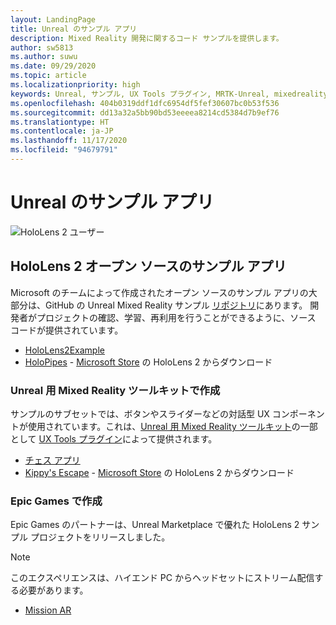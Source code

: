 ```yaml
---
layout: LandingPage
title: Unreal のサンプル アプリ
description: Mixed Reality 開発に関するコード サンプルを提供します。
author: sw5813
ms.author: suwu
ms.date: 09/29/2020
ms.topic: article
ms.localizationpriority: high
keywords: Unreal, サンプル, UX Tools プラグイン, MRTK-Unreal, mixedrealitytoolkit, mixedrealitytoolkit-unreal, Unreal Engine, オープン ソース, Mixed Reality ヘッドセット, Windows Mixed Reality ヘッドセット, 仮想現実ヘッドセット
ms.openlocfilehash: 404b0319ddf1dfc6954df5fef30607bc0b53f536
ms.sourcegitcommit: dd13a32a5bb90bd53eeeea8214cd5384d7b9ef76
ms.translationtype: HT
ms.contentlocale: ja-JP
ms.lasthandoff: 11/17/2020
ms.locfileid: "94679791"
---
```

# <a name="unreal-sample-apps"></a>Unreal のサンプル アプリ

![HoloLens 2 ユーザー](images/unreal-developer.jpg)

## <a name="hololens-2-open-source-sample-apps"></a>HoloLens 2 オープン ソースのサンプル アプリ

Microsoft のチームによって作成されたオープン ソースのサンプル アプリの大部分は、GitHub の Unreal Mixed Reality サンプル [リポジトリ](https://github.com/microsoft/MixedReality-Unreal-Samples)にあります。 開発者がプロジェクトの確認、学習、再利用を行うことができるように、ソース コードが提供されています。

* [HoloLens2Example](https://github.com/microsoft/MixedReality-Unreal-Samples/tree/master/HoloLens2Example) 
* [HoloPipes](https://github.com/microsoft/MixedReality-Unreal-HoloPipes) - [Microsoft Store](https://www.microsoft.com/en-us/p/holopipes/9mszb3nnrxn9) の HoloLens 2 からダウンロード

### <a name="made-with-the-mixed-reality-toolkit-for-unreal"></a>Unreal 用 Mixed Reality ツールキットで作成

サンプルのサブセットでは、ボタンやスライダーなどの対話型 UX コンポーネントが使用されています。これは、[Unreal 用 Mixed Reality ツールキット](https://aka.ms/mrtk-unreal)の一部として [UX Tools プラグイン](https://aka.ms/uxt-unreal)によって提供されます。

* [チェス アプリ](https://github.com/microsoft/MixedReality-Unreal-Samples/tree/master/ChessApp)
* [Kippy's Escape](unreal-kippys-escape.md) - [Microsoft Store](https://www.microsoft.com/en-us/p/kippys-escape/9nbd7gl86vkd) の HoloLens 2 からダウンロード

### <a name="made-by-epic-games"></a>Epic Games で作成

Epic Games のパートナーは、Unreal Marketplace で優れた HoloLens 2 サンプル プロジェクトをリリースしました。 

> [!NOTE] 
> このエクスペリエンスは、ハイエンド PC からヘッドセットにストリーム配信する必要があります。

* [Mission AR](https://docs.unrealengine.com/en-US/Resources/Showcases/MissionAR/index.html)
